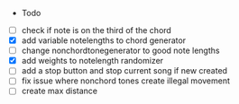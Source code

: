 * Todo
- [ ] check if note is on the third of the chord
- [x] add variable notelengths to chord generator
- [ ] change nonchordtonegenerator to good note lengths
- [x] add weights to notelength randomizer
- [ ] add a stop button and stop current song if new created
- [ ] fix issue where nonchord tones create illegal movement
- [ ] create max distance
